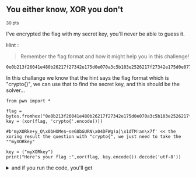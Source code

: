 ## You either know, XOR you don't
<sup>30 pts</sup>

I've encrypted the flag with my secret key, you'll never be able to guess it. 

Hint :
>Remember the flag format and how it might help you in this challenge!

```
0e0b213f26041e480b26217f27342e175d0e070a3c5b103e2526217f27342e175d0e077e263451150104
```
In this challange we know that the hint says the flag format which is "crypto{}", we can use that to find the secret key, and this should be the solver...

```
from pwn import *

flag = bytes.fromhex("0e0b213f26041e480b26217f27342e175d0e070a3c5b103e2526217f27342e175d0e077e263451150104")
key = (xor(flag, 'crypto{'.encode()))

#b'myXORke+y_Q\x0bHOMe$~seG8bGURN\x04DFWg)a|\x1dTM!an\x7f' << the xoring result the question with "crypto{", we just need to take the ""myXORkey"

key = ("myXORkey")
print("Here's your flag :",xor(flag, key.encode()).decode('utf-8'))
```

<details>
<summary>and if you run the code, you'll get</summary>

  ```
Here's your flag : crypto{1f_y0u_Kn0w_En0uGH_y0u_Kn0w_1t_4ll}
```
</details>
